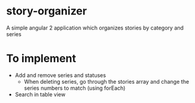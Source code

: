 # story-organizer

A simple angular 2 application which organizes stories by category and series

# To implement

* Add and remove series and statuses
  * When deleting series, go through the stories array and change the series numbers to match (using forEach)
* Search in table view
